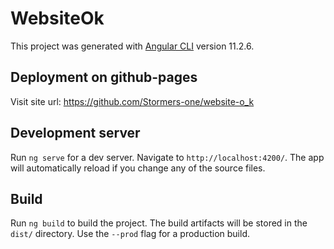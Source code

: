 # WebsiteOk

This project was generated with [Angular CLI](https://github.com/angular/angular-cli) version 11.2.6.

## Deployment on github-pages

Visit site url: https://github.com/Stormers-one/website-o_k

## Development server

Run `ng serve` for a dev server. Navigate to `http://localhost:4200/`. The app will automatically reload if you change any of the source files.

## Build

Run `ng build` to build the project. The build artifacts will be stored in the `dist/` directory. Use the `--prod` flag for a production build.
